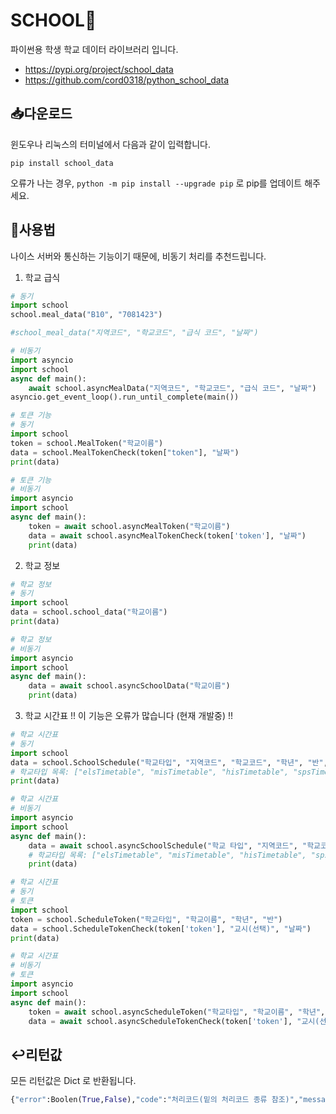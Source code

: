 # SCHOOL📱

파이썬용 학생 학교 데이터 라이브러리 입니다.

- https://pypi.org/project/school_data
- https://github.com/cord0318/python_school_data

## 📥다운로드

윈도우나 리눅스의 터미널에서 다음과 같이 입력합니다.

```shell
pip install school_data
```

오류가 나는 경우, `python -m pip install --upgrade pip` 로 pip를 업데이트 해주세요.

## 🤖사용법

나이스 서버와 통신하는 기능이기 때문에, 비동기 처리를 추천드립니다.

1. 학교 급식
```python
# 동기
import school
school.meal_data("B10", "7081423")

#school_meal_data("지역코드", "학교코드", "급식 코드", "날짜")
```

```python
# 비동기
import asyncio
import school
async def main():
    await school.asyncMealData("지역코드", "학교코드", "급식 코드", "날짜")
asyncio.get_event_loop().run_until_complete(main())
```

```python
# 토큰 기능
# 동기
import school
token = school.MealToken("학교이름")
data = school.MealTokenCheck(token["token"], "날짜")
print(data)
```

```python
# 토큰 기능
# 비동기
import asyncio
import school
async def main():
    token = await school.asyncMealToken("학교이름")
    data = await school.asyncMealTokenCheck(token['token'], "날짜")
    print(data)
```

2. 학교 정보
```python
# 학교 정보
# 동기
import school
data = school.school_data("학교이름")
print(data)
```

```python
# 학교 정보
# 비동기
import asyncio
import school
async def main():
    data = await school.asyncSchoolData("학교이름")
    print(data)
```

3. 학교 시간표
!! 이 기능은 오류가 많습니다 (현재 개발중) !!
```python
# 학교 시간표
# 동기
import school
data = school.SchoolSchedule("학교타입", "지역코드", "학교코드", "학년", "반", "교시(선택)", "날짜")
# 학교타입 목록: ["elsTimetable", "misTimetable", "hisTimetable", "spsTimetable", "els", "mis", "his", "sps", "초등", "중등", "고등", "특수", "초등학교", "중학교", "고등학교", "특수학교"]
print(data)
```

```python
# 학교 시간표
# 비동기
import asyncio
import school
async def main():
    data = await school.asyncSchoolSchedule("학교 타입", "지역코드", "학교코드", "학년", "반", "교시(선택)", "날짜")
    # 학교타입 목록: ["elsTimetable", "misTimetable", "hisTimetable", "spsTimetable", "els", "mis", "his", "sps", "초등", "중등", "고등", "특수", "초등학교", "중학교", "고등학교", "특수학교"]
    print(data)
```

```python
# 학교 시간표
# 동기
# 토큰
import school
token = school.ScheduleToken("학교타입", "학교이름", "학년", "반")
data = school.ScheduleTokenCheck(token['token'], "교시(선택)", "날짜")
print(data)
```

```python
# 학교 시간표
# 비동기
# 토큰
import asyncio
import school
async def main():
    token = await school.asyncScheduleToken("학교타입", "학교이름", "학년", "반")
    data = await school.asyncScheduleTokenCheck(token['token'], "교시(선택)", "날짜")
```

## ↩️리턴값

모든 리턴값은 Dict 로 반환됩니다.

```python
{"error":Boolen(True,False),"code":"처리코드(밑의 처리코드 종류 참조)","message":"해당 에러나, 성공 상황에 대한 설명",......}
```
